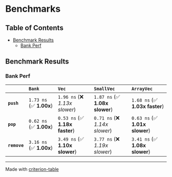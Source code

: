 # Benchmarks

## Table of Contents

- [Benchmark Results](#benchmark-results)
    - [Bank Perf](#bank-perf)

## Benchmark Results

### Bank Perf

|              | `Bank`                  | `Vec`                          | `SmallVec`                     | `ArrayVec`                      |
|:-------------|:------------------------|:-------------------------------|:-------------------------------|:------------------------------- |
| **`push`**   | `1.73 ns` (✅ **1.00x**) | `1.96 ns` (❌ *1.13x slower*)   | `1.87 ns` (✅ **1.08x slower**) | `1.68 ns` (✅ **1.03x faster**)  |
| **`pop`**    | `0.62 ns` (✅ **1.00x**) | `0.53 ns` (✅ **1.18x faster**) | `0.71 ns` (❌ *1.14x slower*)   | `0.63 ns` (✅ **1.01x slower**)  |
| **`remove`** | `3.16 ns` (✅ **1.00x**) | `3.49 ns` (✅ **1.10x slower**) | `3.77 ns` (❌ *1.19x slower*)   | `3.41 ns` (✅ **1.08x slower**)  |

---
Made with [criterion-table](https://github.com/nu11ptr/criterion-table)

